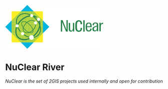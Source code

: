 ![NuClear](../media/nuclear-logo.png)
# NuClear River

_NuClear is the set of 2GIS projects used internally and open for contribution_

